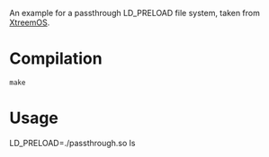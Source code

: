 An example for a passthrough LD_PRELOAD file system, taken from [XtreemOS](https://github.com/xtreemfs/xtreemfs).

# Compilation

`make`

# Usage

LD_PRELOAD=./passthrough.so ls
